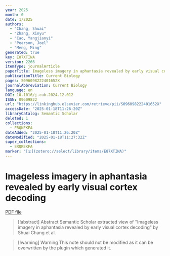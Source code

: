 ```yaml
---
year: 2025
month: 0
date: 1/2025
authors:
  - "Chang, Shuai"
  - "Zhang, Xinyu"
  - "Cao, Yangjianyi"
  - "Pearson, Joel"
  - "Meng, Ming"
generated: true
key: E87XTINA
version: 2266
itemType: journalArticle
paperTitle: Imageless imagery in aphantasia revealed by early visual cortex decoding
publicationTitle: Current Biology
pages: S096098222401652X
journalAbbreviation: Current Biology
language: en
DOI: 10.1016/j.cub.2024.12.012
ISSN: 09609822
url: "https://linkinghub.elsevier.com/retrieve/pii/S096098222401652X"
accessDate: "2025-01-18T11:26:20Z"
libraryCatalog: Semantic Scholar
deleted: 1
collections:
  - ERQKEKFA
dateAdded: "2025-01-18T11:26:20Z"
dateModified: "2025-01-18T11:27:32Z"
super_collections:
  - ERQKEKFA
marker: "[🇿](zotero://select/library/items/E87XTINA)"
---
```


# Imageless imagery in aphantasia revealed by early visual cortex decoding

[PDF file](/Papers/PDFs/Chang%20et%20al.%202025undefined%20-%20Imageless%20imagery%20in%20aphantasia%20revealed%20by%20early%20visual%20cortex%20decoding.pdf)

> [!abstract] Abstract
> Semantic Scholar extracted view of "Imageless imagery in aphantasia revealed by early visual cortex decoding" by Shuai Chang et al.

>[!warning] Warning
> This note should not be modified as it can be overwritten by the plugin which generated it.

